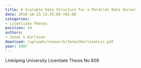 ```yaml
---
title: A Scalable Data Structure for a Parallel Data Server
date: 2016-10-23 13:35:00 +02:00
categories:
- Licentiate Theses
position: 14
authors:
- Jonas S Karlsson
download: /uploads/research/JonasSKarlssonLic.pdf
year: 1997
---
```


Linköping University Licentiate Thesis No 609
